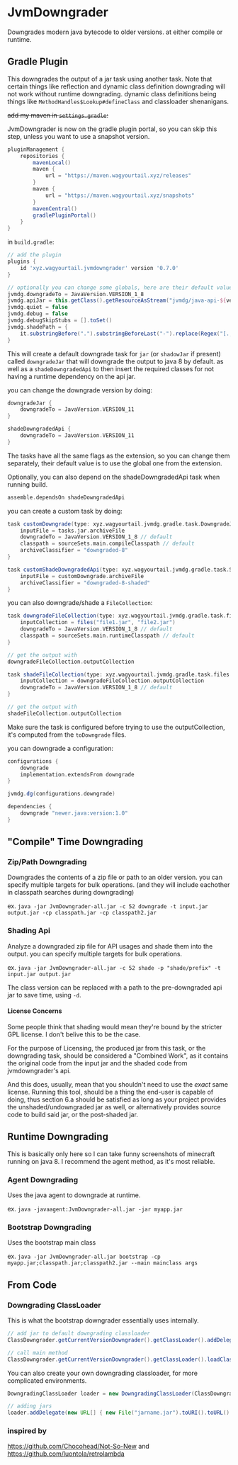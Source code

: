 # JvmDowngrader

Downgrades modern java bytecode to older versions. at either compile or runtime.

## Gradle Plugin

This downgrades the output of a jar task using another task.
Note that certain things like reflection and dynamic class definition downgrading will not work without runtime
downgrading.
dynamic class definitions being things like `MethodHandles$Lookup#defineClass` and classloader shenanigans.

~~add my maven in `settings.gradle`:~~

JvmDowngrader is now on the gradle plugin portal, so you can skip this step, unless you want to use a snapshot version.

```gradle
pluginManagement {
    repositories {
        mavenLocal()
        maven {
            url = "https://maven.wagyourtail.xyz/releases"
        }
        maven {
            url = "https://maven.wagyourtail.xyz/snapshots"
        }
        mavenCentral()
        gradlePluginPortal()
    }
}
```

in `build.gradle`:

```gradle
// add the plugin
plugins {
    id 'xyz.wagyourtail.jvmdowngrader' version '0.7.0'
}

// optionally you can change some globals, here are their default values:
jvmdg.downgradeTo = JavaVersion.VERSION_1_8
jvmdg.apiJar = this.getClass().getResourceAsStream("jvmdg/java-api-${version}.jar").writeToFile("build/jvmdg/java-api-${version}.jar")
jvmdg.quiet = false
jvmdg.debug = false
jvmdg.debugSkipStubs = [].toSet()
jvmdg.shadePath = {
    it.substringBefore(".").substringBeforeLast("-").replace(Regex("[.;\\[/]"), "-")
}
```

This will create a default downgrade task for `jar` (or `shadowJar` if present) called `downgradeJar` that will
downgrade the output to java 8 by default.
as well as a `shadeDowngradedApi` to then insert the required classes for not having a runtime dependency on the api
jar.

you can change the downgrade version by doing:

```gradle
downgradeJar {
    downgradeTo = JavaVersion.VERSION_11
}

shadeDowngradedApi {
    downgradeTo = JavaVersion.VERSION_11
}
```

The tasks have all the same flags as the extension, so you can change them separately, 
their default value is to use the global one from the extension.

Optionally, you can also depend on the shadeDowngradedApi task when running build.

```gradle
assemble.dependsOn shadeDowngradedApi
```

you can create a custom task by doing:

```gradle
task customDowngrade(type: xyz.wagyourtail.jvmdg.gradle.task.DowngradeJar) {
    inputFile = tasks.jar.archiveFile
    downgradeTo = JavaVersion.VERSION_1_8 // default
    classpath = sourceSets.main.compileClasspath // default
    archiveClassifier = "downgraded-8"
}

task customShadeDowngradedApi(type: xyz.wagyourtail.jvmdg.gradle.task.ShadeJar) {
    inputFile = customDowngrade.archiveFile
    archiveClassifier = "downgraded-8-shaded"
}
```

you can also downgrade/shade a `FileCollection`:

```gradle
task downgradeFileCollection(type: xyz.wagyourtail.jvmdg.gradle.task.files.DowngradeFiles) {
    inputCollection = files("file1.jar", "file2.jar")
    downgradeTo = JavaVersion.VERSION_1_8 // default
    classpath = sourceSets.main.runtimeClasspath // default
}

// get the output with
downgradeFileCollection.outputCollection

task shadeFileCollection(type: xyz.wagyourtail.jvmdg.gradle.task.files.ShadeFiles) {
    inputCollection = downgradeFileCollection.outputCollection
    downgradeTo = JavaVersion.VERSION_1_8 // default
}

// get the output with
shadeFileCollection.outputCollection
```

Make sure the task is configured before trying to use the outputCollection,
it's computed from the `toDowngrade` files.

you can downgrade a configuration:

```gradle
configurations {
    downgrade
    implementation.extendsFrom downgrade
}

jvmdg.dg(configurations.downgrade)

dependencies {
    downgrade "newer.java:version:1.0"
}

```

## "Compile" Time Downgrading

### Zip/Path Downgrading

Downgrades the contents of a zip file or path to an older version.
you can specify multiple targets for bulk operations. (and they will include eachother in classpath searches during
downgrading)

ex. `java -jar JvmDowngrader-all.jar -c 52 downgrade -t input.jar output.jar -cp classpath.jar -cp classpath2.jar`

### Shading Api

Analyze a downgraded zip file for API usages and shade them into the output.
you can specify multiple targets for bulk operations.

ex. `java -jar JvmDowngrader-all.jar -c 52 shade -p "shade/prefix" -t input.jar output.jar`

The class version can be replaced with a path to the pre-downgraded api jar to save time, using `-d`.

#### License Concerns

Some people think that shading would mean they're bound by the stricter GPL license. I don't belive this to be the case.

For the purpose of Licensing, the produced jar from this task, or the downgrading task, should be considered a "Combined
Work",
as it contains the original code from the input jar and the shaded code from jvmdowngrader's api.

And this does, usually, mean that you shouldn't need to use the *exact* same license.
Running this tool, should be a thing the end-user is capable of doing, thus section 6.a should be satisfied as long as
your project provides the unshaded/undowngraded jar as well, or alternatively provides source code to build said jar, or
the post-shaded jar.

## Runtime Downgrading

This is basically only here so I can take funny screenshots of minecraft running on java 8.
I recommend the agent method, as it's most reliable.

### Agent Downgrading

Uses the java agent to downgrade at runtime.

ex. `java -javaagent:JvmDowngrader-all.jar -jar myapp.jar`

### Bootstrap Downgrading

Uses the bootstrap main class

ex. `java -jar JvmDowngrader-all.jar bootstrap -cp myapp.jar;classpath.jar;classpath2.jar --main mainclass args`

## From Code

### Downgrading ClassLoader

This is what the bootstrap downgrader essentially uses internally.

```groovy
// add jar to default downgrading classloader
ClassDowngrader.getCurrentVersionDowngrader().getClassLoader().addDelegate(new URL[] { new File("jarname.jar").toURI().toURL() });

// call main method
ClassDowngrader.getCurrentVersionDowngrader().getClassLoader().loadClass("mainclass").getMethod("main", String[].class).invoke(null, new Object[] { new String[] { "args" } });
```

You can also create your own downgrading classloader, for more complicated environments.

```groovy
DowngradingClassLoader loader = new DowngradingClassLoader(ClassDowngrader.getCurrentVersionDowngrader(), parent);

// adding jars
loader.addDelegate(new URL[] { new File("jarname.jar").toURI().toURL() });
```

### inspired by

https://github.com/Chocohead/Not-So-New and https://github.com/luontola/retrolambda
